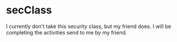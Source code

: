 # secClass
I currently don't take this security class, but my friend does. I will be completing the activities send to me by my friend.
